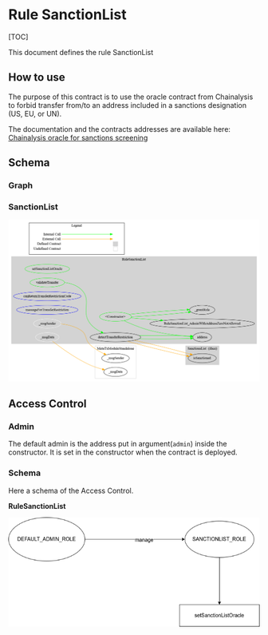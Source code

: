 # Rule SanctionList

[TOC]

This document defines the rule SanctionList

## How to use

The purpose of this contract is to use the oracle contract from Chainalysis to forbid transfer from/to an address  included in a sanctions designation (US, EU, or UN).

The documentation and the contracts addresses are available here: [Chainalysis oracle for sanctions screening](https://go.chainalysis.com/chainalysis-oracle-docs.html)

## Schema

### Graph

### SanctionList

![surya_graph_Whitelist](../schema/surya/surya_graph_SanctionList.png)

## Access Control

### Admin

The default admin is the address put in argument(`admin`) inside the constructor. It is set in the constructor when the contract is deployed.

### Schema

Here a schema of the Access Control.

**RuleSanctionList**

![alt text](../accessControl/access-control-RuleSanctionList.drawio.png)

